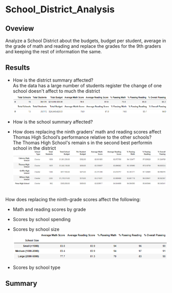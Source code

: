 # School_District_Analysis
## Oveview 
Analyze a School District about the budgets, budget per student, average in the grade of math and reading and replace the grades for the 9th graders and keeping the rest of information the same.

## Results
* How is the district summary affected?
<br> As the data has a large number of students register the change of one school doesn't affect to much the district
<br>![District_before](https://github.com/KarlaPerezR/School_District_Analysis/blob/main/Resources/District_before.PNG)
<br>![District_after](https://github.com/KarlaPerezR/School_District_Analysis/blob/main/Resources/District_after.PNG)
* How is the school summary affected?


* How does replacing the ninth graders’ math and reading scores affect Thomas High School’s performance relative to the other schools?
<br> The Thomas High School's remain s in the second best performin school in the district
<br>![Group_monthly](https://github.com/KarlaPerezR/School_District_Analysis/blob/main/Resources/HighPerformSchools.PNG)

<br>How does replacing the ninth-grade scores affect the following:
  * Math and reading scores by grade
  * Scores by school spending
  * Scores by school size
<br>![School_size](https://github.com/KarlaPerezR/School_District_Analysis/blob/main/Resources/SchoolSize.PNG)

  * Scores by school type

## Summary
